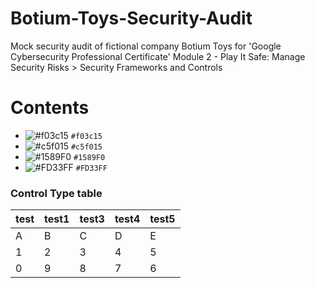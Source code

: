 # Botium-Toys-Security-Audit
Mock security audit of fictional company Botium Toys for 'Google Cybersecurity Professional Certificate' Module 2 - Play It Safe: Manage Security Risks > Security Frameworks and Controls 

# Contents

- ![#f03c15](https://placehold.co/10x10/f03c15/f03c15.png) `#f03c15`
- ![#c5f015](https://placehold.co/15x15/c5f015/c5f015.png) `#c5f015`
- ![#1589F0](https://placehold.co/20x20/1589F0/1589F0.png) `#1589F0`
- ![#FD33FF](https://placehold.co/25x25/FD33FF/FD33FF.png) `#FD33FF`

### Control Type table 

| test | test1 | test3 | test4 | test5 |
| --- | --- | --- | --- | --- |
| A | B | C | D | E |
|1|2|3|4|5|
|0|9|8|7|6|


